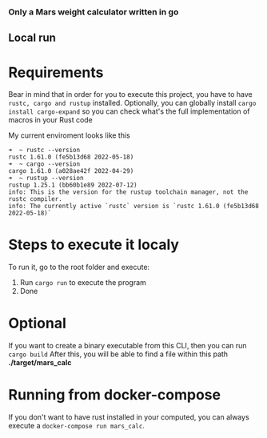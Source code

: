 ### Only a Mars weight calculator written in go

## Local run

# Requirements

Bear in mind that in order for you to execute this project, you have to have `rustc, cargo and rustup` installed. 
Optionally, you can globally install `cargo install cargo-expand` so you can check what's the full implementation of macros in your Rust code

My current enviroment looks like this

```
➜  ~ rustc --version
rustc 1.61.0 (fe5b13d68 2022-05-18)
➜  ~ cargo --version
cargo 1.61.0 (a028ae42f 2022-04-29)
➜  ~ rustup --version
rustup 1.25.1 (bb60b1e89 2022-07-12)
info: This is the version for the rustup toolchain manager, not the rustc compiler.
info: The currently active `rustc` version is `rustc 1.61.0 (fe5b13d68 2022-05-18)`
```

# Steps to execute it localy
To run it, go to the root folder and execute:

1. Run `cargo run` to execute the program
2. Done 

# Optional 

If you want to create a binary executable from this CLI, then you can run `cargo build`
After this, you will be able to find a file within this path **./target/mars_calc**

# Running from docker-compose

If you don't want to have rust installed in your computed, you can always execute a `docker-compose run mars_calc`.